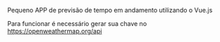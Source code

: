 
Pequeno APP de previsão de tempo em andamento utilizando o Vue.js

Para funcionar é necessário gerar sua chave no https://openweathermap.org/api 
